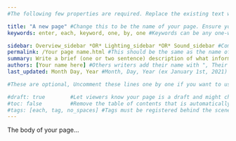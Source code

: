 ```yaml
---
#The following few properties are required. Replace the existing text with your own (any text following a "#" is a comment and can be left alone)

title: "A new page" #Change this to be the name of your page. Ensure your text is enclose with quotation marks.
keywords: enter, each, keyword, one, by, one #Keywords can be any one-word phrase you like

sidebar: Overview_sidebar *OR* Lighting_sidebar *OR* Sound_sidebar #Completely delete all other options
permalink: /Your page name.html #This should be the same as the name of your file
summary: Write a brief (one or two sentence) description of what information is contained on this page.
authors: [Your name here] #Others writers add their name with ", Their name"
last_updated: Month Day, Year #Month, Day, Year (ex January 1st, 2021)

#These are optional, Uncomment these lines one by one if you want to use them

#draft: true        #Let viewers know your page is a draft and might change
#toc: false         #Remove the table of contents that is automatically
#tags: [each, tag, no_spaces] #Tags must be registered behind the scenes, check the contributing guide for a list of existing tags. 
---
```


The body of your page...